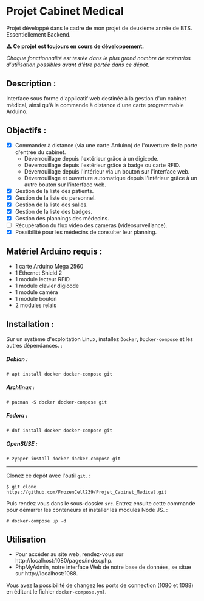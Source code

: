 # Projet Cabinet Medical
Projet développé dans le cadre de mon projet de deuxième année de BTS. Essentiellement Backend.

**⚠️ Ce projet est toujours en cours de développement.**

*Chaque fonctionnalité est testée dans le plus grand nombre de scénarios d'utilisation possibles avant d'être portée dans ce dépôt.*

## Description :
Interface sous forme d'applicatif web destinée à la gestion d'un cabinet médical, ainsi qu'à la commande à distance d'une carte programmable Arduino.

## Objectifs :
- [x] Commander à distance (via une carte Arduino) de l'ouverture de la porte d'entrée du cabinet.
    - Déverrouillage depuis l'extérieur grâce à un digicode.
    - Déverrouillage depuis l'extérieur grâce à badge ou carte RFID.
    - Déverrouillage depuis l'intérieur via un bouton sur l'interface web.
    - Déverrouillage et ouverture automatique depuis l'intérieur grâce à un autre bouton sur l'interface web.
- [x] Gestion de la liste des patients.
- [x] Gestion de la liste du personnel.
- [x] Gestion de la liste des salles.
- [x] Gestion de la liste des badges.
- [x] Gestion des plannings des médecins.
- [ ] Récupération du flux vidéo des caméras (vidéosurveillance).
- [x] Possibilité pour les médecins de consulter leur planning.

## Matériel Arduino requis :
- 1 carte Arduino Mega 2560
- 1 Ethernet Shield 2
- 1 module lecteur RFID
- 1 module clavier digicode
- 1 module caméra
- 1 module bouton
- 2 modules relais

## Installation :
Sur un système d'exploitation Linux, installez `Docker`, `Docker-compose` et les autres dépendances. :

##### Debian :
```
# apt install docker docker-compose git
```

##### Archlinux :
```
# pacman -S docker docker-compose git
```

##### Fedora :
```
# dnf install docker docker-compose git
```

##### OpenSUSE :
```
# zypper install docker docker-compose git
```
---
Clonez ce depôt avec l'outil `git`. :
```
$ git clone https://github.com/FrozenCell239/Projet_Cabinet_Medical.git
```

Puis rendez vous dans le sous-dossier `src`. Entrez ensuite cette commande pour démarrer les conteneurs et installer les modules Node JS. :
```
# docker-compose up -d
```

## Utilisation
- Pour accéder au site web, rendez-vous sur http://localhost:1080/pages/index.php.
- PhpMyAdmin, notre interface Web de notre base de données, se situe sur http://localhost:1088.

Vous avez la possibilité de changez les ports de connection (1080 et 1088) en éditant le fichier `docker-compose.yml`.